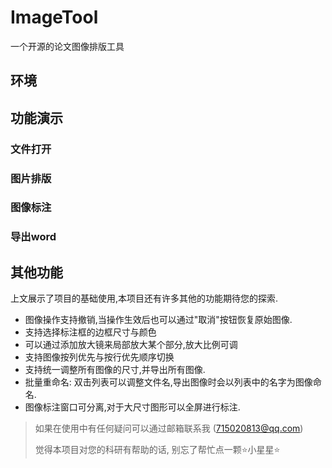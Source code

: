 # ImageTool
一个开源的论文图像排版工具
## 环境

## 功能演示

### 文件打开

### 图片排版

### 图像标注

### 导出word

## 其他功能
上文展示了项目的基础使用,本项目还有许多其他的功能期待您的探索.
* 图像操作支持撤销,当操作生效后也可以通过"取消"按钮恢复原始图像.
* 支持选择标注框的边框尺寸与颜色
* 可以通过添加放大镜来局部放大某个部分,放大比例可调
* 支持图像按列优先与按行优先顺序切换
* 支持统一调整所有图像的尺寸,并导出所有图像.
* 批量重命名: 双击列表可以调整文件名,导出图像时会以列表中的名字为图像命名.
* 图像标注窗口可分离,对于大尺寸图形可以全屏进行标注.

> 如果在使用中有任何疑问可以通过邮箱联系我 (715020813@qq.com)
>
> 觉得本项目对您的科研有帮助的话, 别忘了帮忙点一颗⭐小星星⭐
